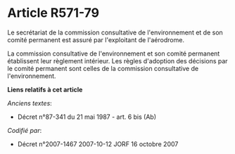 # Article R571-79

Le secrétariat de la commission consultative de l'environnement et de son comité permanent est assuré par l'exploitant de
l'aérodrome.

La commission consultative de l'environnement et son comité permanent établissent leur règlement intérieur. Les règles
d'adoption des décisions par le comité permanent sont celles de la commission consultative de l'environnement.

**Liens relatifs à cet article**

_Anciens textes_:

  - Décret n°87-341 du 21 mai 1987 - art. 6 bis (Ab)

_Codifié par_:

  - Décret n°2007-1467 2007-10-12 JORF 16 octobre 2007
